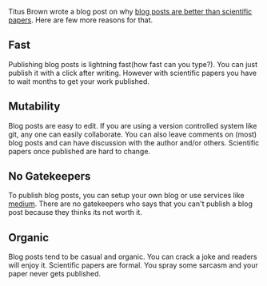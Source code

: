 <!--
.. title: Why Blog Posts Are Better Than Scientific Papers?
.. slug: blog_posts_are_better_than_scientific_papers
.. date: 2017-01-08 17:03:38 UTC
.. tags: blogging, opinion
.. category: blogging
.. link:
.. description: A few reasons why blog posts are better than scientific papers?
.. type: text
.. pretty_url: True
-->


Titus Brown wrote a blog post on why [blog posts are better than scientific papers](http://ivory.idyll.org/blog/2017-top-ten-reasons-blog-posts.html). Here are few more reasons for that.


## Fast

Publishing blog posts is lightning fast(how fast can you type?). You can just publish it with a click after writing. However with scientific papers you have to wait months to get your work published.


## Mutability

Blog posts are easy to edit. If you are using a version controlled system like git, any one can easily collaborate. You can also leave comments on (most) blog posts and can have discussion with the author and/or others. Scientific papers once published are hard to change.


## No Gatekeepers

To publish blog posts, you can setup your own blog or use services like [medium](http://medium.com). There are no gatekeepers who says that you can't publish a blog post because they thinks its not worth it.


## Organic

Blog posts tend to be casual and organic. You can crack a joke and readers will enjoy it. Scientific papers are formal. You spray some sarcasm and your paper never gets published.
